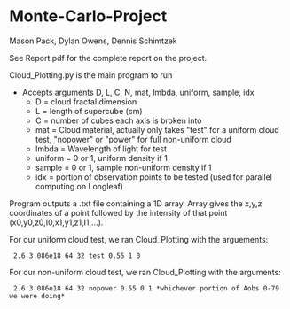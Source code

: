 # Monte-Carlo-Project
Mason Pack, Dylan Owens, Dennis Schimtzek

See Report.pdf for the complete report on the project.

Cloud_Plotting.py is the main program to run

- Accepts arguments D, L, C, N, mat, lmbda, uniform, sample, idx
    - D = cloud fractal dimension
    - L = length of supercube (cm)
    - C = number of cubes each axis is broken into
    - mat = Cloud material, actually only takes "test" for a uniform cloud test, "nopower" or "power" for full non-uniform cloud
    - lmbda = Wavelength of light for test
    - uniform = 0 or 1, uniform density if 1
    - sample = 0 or 1, sample non-uniform density if 1
    - idx = portion of observation points to be tested (used for parallel computing on Longleaf)
    
Program outputs a .txt file containing a 1D array. Array gives the x,y,z coordinates of a point followed by the intensity of that point (x0,y0,z0,I0,x1,y1,z1,I1,...).

For our uniform cloud test, we ran Cloud_Plotting with the arguements: 

     2.6 3.086e18 64 32 test 0.55 1 0

For our non-uniform cloud test, we ran Cloud_Plotting with the arguments: 

     2.6 3.086e18 64 32 nopower 0.55 0 1 *whichever portion of Aobs 0-79 we were doing*
